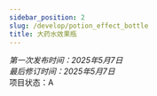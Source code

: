 ```yaml
---
sidebar_position: 2
slug: /develop/potion_effect_bottle
title: 大药水效果瓶
---
```


*第一次发布时间：2025年5月7日*  
*最后修订时间：2025年5月7日*  
项目状态：A

